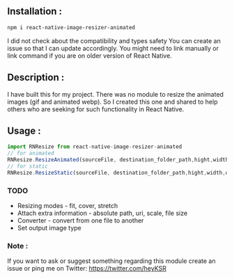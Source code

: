 ## Installation : 
```bash
npm i react-native-image-resizer-animated
```
I did not check about the compatibility and types safety
You can create an issue so that I can update accordingly.
You might need to link manually or link command if you are on older version of React Native.


## Description :
I have built this for my project. There was no module to resize the animated images (gif and animated webp). So I created this one and shared to help others who are seeking for such functionality in React Native.

## Usage :
 ``` js
 import RNResize from react-native-image-resizer-animated
 // for animated
 RNResize.ResizeAnimated(sourceFile, destination_folder_path,hight,width,quality).then(res=>"file://"+res)
 // for static
 RNResize.ResizeStatic(sourceFile, destination_folder_path,hight,width,quality).then(res=>"file://"+res)
``` 

### TODO 
- Resizing modes - fit, cover, stretch
- Attach extra information - absolute path, uri, scale, file size
- Converter - convert from one file to another
- Set output image type  

### Note :
If you want to ask or suggest something regarding this module create an issue or ping me on
Twitter: https://twitter.com/heyKSR
